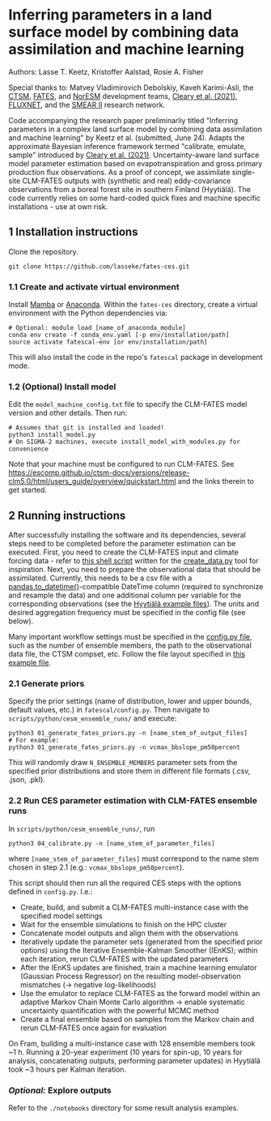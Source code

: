 # Inferring parameters in a land surface model by combining data assimilation and machine learning

Authors: Lasse T. Keetz, Kristoffer Aalstad, Rosie A. Fisher

Special thanks to: Matvey Vladimirovich Debolskiy, Kaveh Karimi-Asli, the [CTSM](https://github.com/ESCOMP/CTSM), [FATES](https://github.com/NGEET/fates), and [NorESM](https://github.com/NorESMhub/NorESM) development teams, [Cleary et al. (2021)](https://doi.org/10.1016/j.jcp.2020.109716), [FLUXNET](https://doi.org/10.18140/FLX/1440158), and the [SMEAR II](https://etsin.fairdata.fi/dataset/d1dd1e15-7de1-414d-b9d4-47d03bd68272) research network.

Code accompanying the research paper preliminarliy titled "Inferring parameters in a complex land surface model by combining data assimilation and machine learning" by Keetz et al. (submitted, June 24). Adapts the approximate Bayesian inference framework termed "calibrate, emulate, sample" introduced by [Cleary et al. (2021)](https://doi.org/10.1016/j.jcp.2020.109716). Uncertainty-aware land surface model parameter estimation based on evapotranspiration and gross primary production flux observations. As a proof of concept, we assimilate single-site CLM-FATES outputs with (synthetic and real) eddy-covariance observations from a boreal forest site in southern Finland (Hyytiälä). The code currently relies on some hard-coded quick fixes and machine specific installations - use at own risk.

## 1 Installation instructions

Clone the repository.

```
git clone https://github.com/lasseke/fates-ces.git
```

### 1.1 Create and activate virtual environment

Install [Mamba](https://mamba.readthedocs.io/en/latest/installation/mamba-installation.html) or [Anaconda](https://docs.anaconda.com/free/anaconda/install/). Within the `fates-ces` directory, create a virtual environment with the Python dependencies via:

```
# Optional: module load [name_of_anaconda_module]
conda env create -f conda_env.yaml [-p env/installation/path]
source activate fatescal-env [or env/installation/path]
```

This will also install the code in the repo's `fatescal` package in development mode.

### 1.2 (Optional) Install model

Edit the `model_machine_config.txt` file to specify the CLM-FATES model version and other details. Then run:

```
# Assumes that git is installed and loaded!
python3 install_model.py
# On SIGMA-2 machines, execute install_model_with_modules.py for convenience
```

Note that your machine must be configured to run CLM-FATES. See https://escomp.github.io/ctsm-docs/versions/release-clm5.0/html/users_guide/overview/quickstart.html and the links therein to get started.

## 2 Running instructions

After successfully installing the software and its dependencies, several steps need to be completed before the parameter estimation can be executed. First, you need to create the CLM-FATES input and climate forcing data - refer to [this shell script](https://github.com/lasseke/fates-ces/tree/main/data/sites/hyy/forcing_data_creation) written for the [create_data.py](https://github.com/NorESMhub/ctsm-api/blob/main/data/create_data.py) tool for inspiration. Next, you need to prepare the observational data that should be assimilated. Currently, this needs to be a csv file with a [pandas.to_datetime()](https://pandas.pydata.org/docs/reference/api/pandas.to_datetime.html)-compatible DateTime column (required to synchronize and resample the data) and one additional column per variable for the corresponding observations (see the [Hyytiälä example files](https://github.com/lasseke/fates-ces/tree/main/data/sites/hyy/processed)). The units and desired aggregation frequency must be specified in the config file (see below).

Many important workflow settings must be specified in the [config.py file](https://github.com/lasseke/fates-ces/blob/main/fatescal/config.py), such as the number of ensemble members, the path to the observational data file, the CTSM compset, etc. Follow the file layout specified in [this example file](https://github.com/lasseke/fates-ces/blob/main/fatescal/config.py).

### 2.1 Generate priors

Specify the prior settings (name of distribution, lower and upper bounds, default values, etc.) in `fatescal/config.py`. Then navigate to `scripts/python/cesm_ensemble_runs/` and execute:

```
python3 01_generate_fates_priors.py -n [name_stem_of_output_files]
# For example:
python3 01_generate_fates_priors.py -n vcmax_bbslope_pm50percent
```

This will randomly draw `N_ENSEMBLE_MEMBERS` parameter sets from the specified prior distributions and store them in different file formats (.csv, .json, .pkl).

### 2.2 Run CES parameter estimation with CLM-FATES ensemble runs

In `scripts/python/cesm_ensemble_runs/`, run

```
python3 04_calibrate.py -n [name_stem_of_parameter_files]
```

where `[name_stem_of_parameter_files]` must correspond to the name stem chosen in step 2.1 (e.g.: `vcmax_bbslope_pm50percent`). 

This script should then run all the required CES steps with the options defined in `config.py`. I.e.:

- Create, build, and submit a CLM-FATES multi-instance case with the specified model settings
- Wait for the ensemble simulations to finish on the HPC cluster
- Concatenate model outputs and align them with the observations
- Iteratively update the parameter sets (generated from the specified prior options) using the Iterative Ensemble-Kalman Smoother (IEnKS); within each iteration, rerun CLM-FATES with the updated parameters
- After the IEnKS updates are finished, train a machine learning emulator (Gaussian Process Regressor) on the resulting model-observation mismatches (-> negative log-likelihoods)
- Use the emulator to replace CLM-FATES as the forward model within an adaptive Markov Chain Monte Carlo algorithm -> enable systematic uncertainty quantification with the powerful MCMC method
- Create a final ensemble based on samples from the Markov chain and rerun CLM-FATES once again for evaluation

On Fram, building a multi-instance case with 128 ensemble members took ~1 h. Running a 20-year experiment (10 years for spin-up, 10 years for analysis, concatenating outputs, performing parameter updates) in Hyytiälä took ~3 hours per Kalman iteration.

### _Optional:_ Explore outputs

Refer to the `./notebooks` directory for some result analysis examples.
